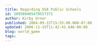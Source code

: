 ```yaml
---
title: Regarding USA Public Schools
id: 109589405470557371
author: Kirby Urner
published: 2004-09-22T15:55:00.000-07:00
updated: 2006-11-15T11:42:41.646-08:00
blog: world_game
tags: 
---
```


